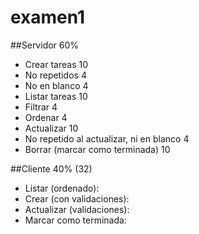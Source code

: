 examen1
=======

##Servidor 60% 

* Crear tareas  10  
* No repetidos  4  
* No en blanco 4 
* Listar tareas 10 
* Filtrar 4 
* Ordenar 4 
* Actualizar 10 
* No repetido al actualizar, ni en blanco 4 
* Borrar (marcar como terminada) 10 

##Cliente 40% (32)

* Listar (ordenado): 
* Crear (con validaciones):
* Actualizar (validaciones): 
* Marcar como terminada: 
